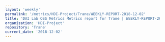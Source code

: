 ```yaml
---
layout: 'weekly'
permalink: '/metrics/HDI-Project/Trane/WEEKLY-REPORT-2018-12-02'
title: 'DAI Lab OSS Metrics Metrics report for Trane | WEEKLY-REPORT-2018-12-02'
organization: 'HDI-Project'
repository: 'Trane'
current_date: '2018-12-02'
---
```

